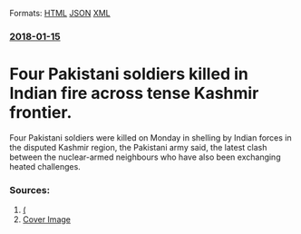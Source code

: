 
Formats: [HTML](/news/2018/01/15/four-pakistani-soldiers-killed-in-indian-fire-across-tense-kashmir-frontier.html)  [JSON](/news/2018/01/15/four-pakistani-soldiers-killed-in-indian-fire-across-tense-kashmir-frontier.json)  [XML](/news/2018/01/15/four-pakistani-soldiers-killed-in-indian-fire-across-tense-kashmir-frontier.xml)  

### [2018-01-15](/news/2018/01/15/index.md)

# Four Pakistani soldiers killed in Indian fire across tense Kashmir frontier. 

Four Pakistani soldiers were killed on Monday in shelling by Indian forces in the disputed Kashmir region, the Pakistani army said, the latest clash between the nuclear-armed neighbours who have also been exchanging heated challenges.


### Sources:

1. [(](https://in.reuters.com/article/pakistan-india/four-pakistani-soldiers-killed-in-indian-fire-across-tense-kashmir-frontier-idINKBN1F4129)
1. [Cover Image](https://s4.reutersmedia.net/resources_v2/images/rcom-default.png)
